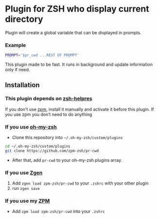 # Plugin for ZSH who display current directory

Plugin will create a global variable that can be displayed in prompts. 

### Example

```sh
PROMPT='$pr_cwd ...REST OF PROMPT'
```

This plugin made to be fast. It runs in background and update information only if need.

## Installation

### This plugin depends on [zsh-helpres](https://github.com/zpm-zsh/colors)

If you don't use [zpm](https://github.com/zpm-zsh/zpm), install it manually and activate it before this plugin. 
If you use zpm you don’t need to do anything

### If you use [oh-my-zsh](https://github.com/robbyrussell/oh-my-zsh)

* Clone this repository into `~/.oh-my-zsh/custom/plugins`

```sh
cd ~/.oh-my-zsh/custom/plugins
git clone https://github.com/zpm-zsh/pr-cwd
```
* After that, add `pr-cwd` to your oh-my-zsh plugins array.

### If you use [Zgen](https://github.com/tarjoilija/zgen)

1. Add `zgen load zpm-zsh/pr-cwd` to your `.zshrc` with your other plugin
2. run `zgen save`

### If you use my [ZPM](https://github.com/zpm-zsh/zpm)

* Add `zpm load zpm-zsh/pr-cwd` into your `.zshrc`